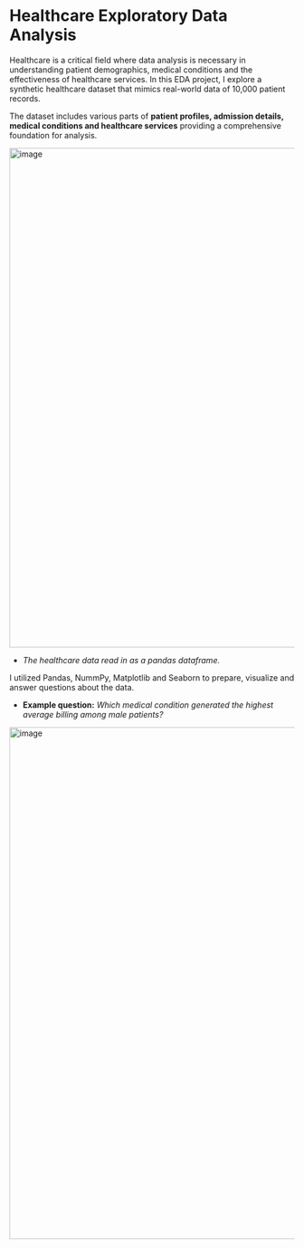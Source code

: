 # Healthcare Exploratory Data Analysis
Healthcare is a critical field where data analysis is necessary in understanding patient demographics, medical conditions and the effectiveness of healthcare services. In this EDA project, I explore a synthetic healthcare dataset that mimics real-world data of 10,000 patient records.

The dataset includes various parts of **patient profiles, admission details, medical conditions and healthcare services** providing a comprehensive foundation for analysis.

<img width="883" alt="image" src="https://github.com/tahmidkhan99/Healthcare-Exploratory-Data-Analalysis/assets/125160830/0ec5637c-e8de-43af-9213-227399683566">

* _The healthcare data read in as a pandas dataframe._

I utilized Pandas, NummPy, Matplotlib and Seaborn to prepare, visualize and answer questions about the data. 

* **Example question:** _Which medical condition generated the highest average billing among male patients?_

<img width="905" alt="image" src="https://github.com/tahmidkhan99/Healthcare-Exploratory-Data-Analalysis/assets/125160830/47a28d9a-9b7b-4e0b-967a-d7c9e291f728">
